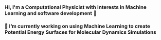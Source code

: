 ### Hi, I'm a Computational Physicist with interests in Machine Learning and software development 👋

<!--
**MarcBrueck/MarcBrueck** is a ✨ _special_ ✨ repository because its `README.md` (this file) appears on your GitHub profile.

Here are some ideas to get you started:

### 🔭 I’m currently working on using Machine Learning to create Potential Energy Surfaces for Molecular Dynamics Simulations
- 🌱 I’m currently learning Databases/SQL
- 👯 I’m looking to collaborate on ...
- 🤔 I’m looking for help with ...
- 💬 Ask me about ...
- 📫 How to reach me: ...
- 😄 Pronouns: ...
- ⚡ Fun fact: ...
-->

### 🔭 I’m currently working on using Machine Learning to create Potential Energy Surfaces for Molecular Dynamics Simulations
